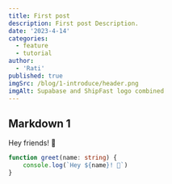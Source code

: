 ```yaml
---
title: First post
description: First post Description.
date: '2023-4-14'
categories:
  - feature
  - tutorial
author:
  - 'Rati'
published: true
imgSrc: /blog/1-introduce/header.png
imgAlt: Supabase and ShipFast logo combined
---
```


## Markdown 1

Hey friends! 👋

```ts
function greet(name: string) {
	console.log(`Hey ${name}! 👋`)
}
```